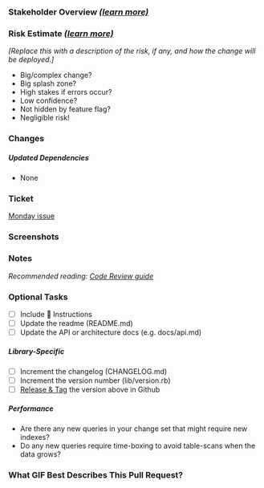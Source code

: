 ### Stakeholder Overview _[(learn more)](https://app.getguru.com/card/TGyLkrnc/Pull-Review-Stakeholder-Overview)_

<!--
Provide a concise summary of the motivation and the driving force behind this change, in a way that anyone without context can understand.
-->

### Risk Estimate _[(learn more)](https://app.getguru.com/card/iMnRRRjT/Pull-Request-Risk-Estimate)_
<!-- WIP: Some teams are experimenting with this section. Fee free to remove. -->
_[Replace this with a description of the risk, if any, and how the change will be deployed.]_

<!-- add a ✅ or 🚫 as appropriate -->
- Big/complex change?
- Big splash zone?
- High stakes if errors occur?
- Low confidence?
- Not hidden by feature flag?
- Negligible risk!

### Changes

<!--
Please describe your code changes in detail for reviewers. Explain the technical solution you have provided and how it addresses the issue at hand.
-->

##### Updated Dependencies
 - None
<!--
Please include any notes that might be helpful for a reviewer to check the dependency changes you might have introduced.
  - gem version update
  - new gem introduced
  - data model update
-->

### Ticket

<!-- Fill in the ticket information with the details of your feature -->
[Monday issue](https://customink.monday.com/boards/12345/pulses/12345)

### Screenshots

<!-- Communicate the visual story of the change that is being made. -->

### Notes

_Recommended reading: [Code Review guide](https://github.com/customink/guides/blob/master/operations/code-review/README.md)_

<!--
Please include any notes that might be helpful for a reviewer to keep in mind while reading the changes.
-->

### Optional Tasks

<!--
Common, optional tasks are included here in case you forgot something important.
-->

- [ ] Include 🎩 Instructions
- [ ] Update the readme (README.md)
- [ ] Update the API or architecture docs (e.g. docs/api.md)

##### Library-Specific

- [ ] Increment the changelog (CHANGELOG.md)
- [ ] Increment the version number (lib/version.rb)
- [ ] [Release & Tag][release] the version above in Github

[release]: https://docs.github.com/en/github/administering-a-repository/managing-releases-in-a-repository

##### Performance
- Are there any new queries in your change set that might require new indexes?
- Do any new queries require time-boxing to avoid table-scans when the data grows?

### What GIF Best Describes This Pull Request?

<!--
![](https://i.giphy.com/media/WNuF3KK9NaQ8w/source.gif)
-->
